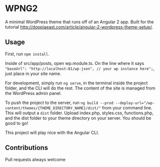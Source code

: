 # WPNG2

A minimal WordPress theme that runs off of an Angular 2 app. Built for the tutorial http://doppiaeast.com/article/angular-2-wordpress-theme-setup/.

## Usage

First, run `npm install`.

Inside of src/app/posts, open wp.module.ts. On the line where it says `"baseUrl": "http://localhost:81/wp-json", // your wp instance here";`, just place in your site name.

For development, simply run `ng serve`, in the terminal inside the project folder, and the CLI will do the rest. The content of the site is managed from the WordPress admin panel.  

To push the project to the server, run `ng build --prod --deploy-url="/wp-content/themes/{THEME_DIRECTORY_NAME}/dist/"` from your command line. This will output a `dist` folder. Upload index.php, styles.css, functions.php, and the dist folder to your theme directory on your server. You should be good to go!

This project will play nice with the Angular CLI.

## Contributions

Pull requests always welcome

